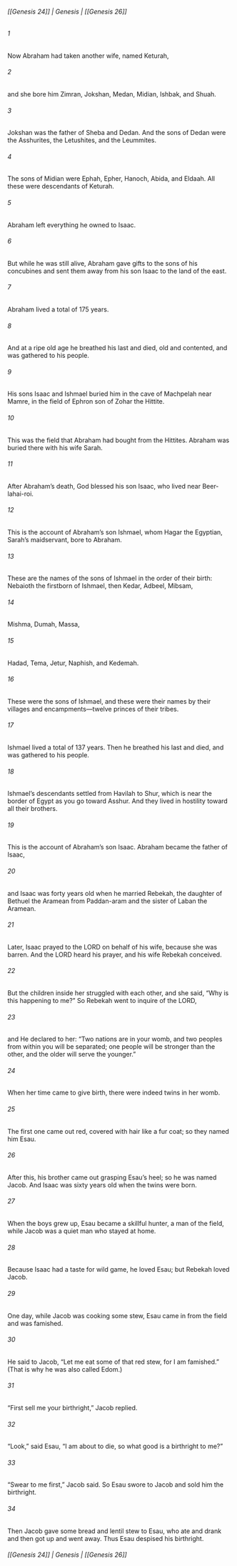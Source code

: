 ###### [[Genesis 24]] | Genesis | [[Genesis 26]]

###### 1
Now Abraham had taken another wife, named Keturah,
###### 2
and she bore him Zimran, Jokshan, Medan, Midian, Ishbak, and Shuah.
###### 3
Jokshan was the father of Sheba and Dedan. And the sons of Dedan were the Asshurites, the Letushites, and the Leummites.
###### 4
The sons of Midian were Ephah, Epher, Hanoch, Abida, and Eldaah. All these were descendants of Keturah.
###### 5
Abraham left everything he owned to Isaac.
###### 6
But while he was still alive, Abraham gave gifts to the sons of his concubines and sent them away from his son Isaac to the land of the east.
###### 7
Abraham lived a total of 175 years.
###### 8
And at a ripe old age he breathed his last and died, old and contented, and was gathered to his people.
###### 9
His sons Isaac and Ishmael buried him in the cave of Machpelah near Mamre, in the field of Ephron son of Zohar the Hittite.
###### 10
This was the field that Abraham had bought from the Hittites. Abraham was buried there with his wife Sarah.
###### 11
After Abraham’s death, God blessed his son Isaac, who lived near Beer-lahai-roi.
###### 12
This is the account of Abraham’s son Ishmael, whom Hagar the Egyptian, Sarah’s maidservant, bore to Abraham.
###### 13
These are the names of the sons of Ishmael in the order of their birth: Nebaioth the firstborn of Ishmael, then Kedar, Adbeel, Mibsam,
###### 14
Mishma, Dumah, Massa,
###### 15
Hadad, Tema, Jetur, Naphish, and Kedemah.
###### 16
These were the sons of Ishmael, and these were their names by their villages and encampments—twelve princes of their tribes.
###### 17
Ishmael lived a total of 137 years. Then he breathed his last and died, and was gathered to his people.
###### 18
Ishmael’s descendants settled from Havilah to Shur, which is near the border of Egypt as you go toward Asshur. And they lived in hostility toward all their brothers.
###### 19
This is the account of Abraham’s son Isaac. Abraham became the father of Isaac,
###### 20
and Isaac was forty years old when he married Rebekah, the daughter of Bethuel the Aramean from Paddan-aram and the sister of Laban the Aramean.
###### 21
Later, Isaac prayed to the LORD on behalf of his wife, because she was barren. And the LORD heard his prayer, and his wife Rebekah conceived.
###### 22
But the children inside her struggled with each other, and she said, “Why is this happening to me?” So Rebekah went to inquire of the LORD,
###### 23
and He declared to her: “Two nations are in your womb, and two peoples from within you will be separated; one people will be stronger than the other, and the older will serve the younger.”
###### 24
When her time came to give birth, there were indeed twins in her womb.
###### 25
The first one came out red, covered with hair like a fur coat; so they named him Esau.
###### 26
After this, his brother came out grasping Esau’s heel; so he was named Jacob. And Isaac was sixty years old when the twins were born.
###### 27
When the boys grew up, Esau became a skillful hunter, a man of the field, while Jacob was a quiet man who stayed at home.
###### 28
Because Isaac had a taste for wild game, he loved Esau; but Rebekah loved Jacob.
###### 29
One day, while Jacob was cooking some stew, Esau came in from the field and was famished.
###### 30
He said to Jacob, “Let me eat some of that red stew, for I am famished.” (That is why he was also called Edom.)
###### 31
“First sell me your birthright,” Jacob replied.
###### 32
“Look,” said Esau, “I am about to die, so what good is a birthright to me?”
###### 33
“Swear to me first,” Jacob said. So Esau swore to Jacob and sold him the birthright.
###### 34
Then Jacob gave some bread and lentil stew to Esau, who ate and drank and then got up and went away. Thus Esau despised his birthright.

###### [[Genesis 24]] | Genesis | [[Genesis 26]]
